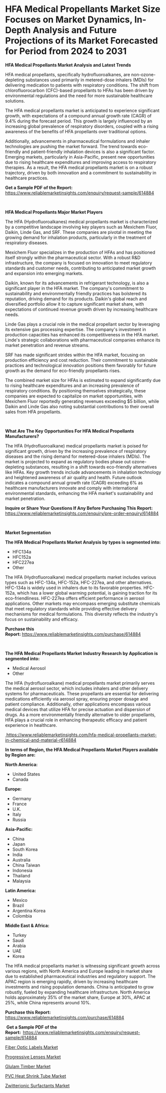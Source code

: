 <p><h1>HFA Medical Propellants Market Size Focuses on Market Dynamics, In-Depth Analysis and Future Projections of its Market Forecasted for Period from 2024 to 2031</h1></p><p><strong>HFA Medical Propellants Market Analysis and Latest Trends</strong></p>
<p><p>HFA medical propellants, specifically hydrofluoroalkanes, are non-ozone-depleting substances used primarily in metered-dose inhalers (MDIs) for delivering medication to patients with respiratory conditions. The shift from chlorofluorocarbon (CFC)-based propellants to HFAs has been driven by environmental regulations and the need for more sustainable healthcare solutions. </p><p>The HFA medical propellants market is anticipated to experience significant growth, with expectations of a compound annual growth rate (CAGR) of 9.4% during the forecast period. This growth is largely influenced by an increasing global prevalence of respiratory disorders, coupled with a rising awareness of the benefits of HFA propellants over traditional options. </p><p>Additionally, advancements in pharmaceutical formulations and inhaler technologies are pushing the market forward. The trend towards eco-friendly and patient-friendly inhalation devices is also a significant factor. Emerging markets, particularly in Asia-Pacific, present new opportunities due to rising healthcare expenditures and improving access to respiratory therapies. As a result, the HFA medical propellants market is on a robust trajectory, driven by both innovation and a commitment to sustainability in healthcare practices.</p></p>
<p><strong>Get a Sample PDF of the Report:&nbsp;</strong> <a href="https://www.reliablemarketinsights.com/enquiry/request-sample/614884?utm_campaign=1166&utm_medium=2&utm_source=Github&utm_content=ia&utm_term=11122024&utm_id=hfa-medical-propellants">https://www.reliablemarketinsights.com/enquiry/request-sample/614884</a></p>
<p>&nbsp;</p>
<p><strong>HFA Medical Propellants Major Market Players</strong></p>
<p><p>The HFA (Hydrofluoroalkanes) medical propellants market is characterized by a competitive landscape involving key players such as Mexichem Fluor, Daikin, Linde Gas, and SRF. These companies are pivotal in meeting the growing demand for inhalation products, particularly in the treatment of respiratory diseases.</p><p>Mexichem Fluor specializes in the production of HFAs and has positioned itself strongly within the pharmaceutical sector. With a robust R&D infrastructure, the company is focused on innovation to meet regulatory standards and customer needs, contributing to anticipated market growth and expansion into emerging markets.</p><p>Daikin, known for its advancements in refrigerant technology, is also a significant player in the HFA market. The company's commitment to sustainability and environmentally friendly practices has bolstered its reputation, driving demand for its products. Daikin's global reach and diversified portfolio allow it to capture significant market share, with expectations of continued revenue growth driven by increasing healthcare needs.</p><p>Linde Gas plays a crucial role in the medical propellant sector by leveraging its extensive gas processing expertise. The company's investment in production capacities has enhanced its competitiveness in the HFA market. Linde's strategic collaborations with pharmaceutical companies enhance its market penetration and revenue streams.</p><p>SRF has made significant strides within the HFA market, focusing on production efficiency and cost reduction. Their commitment to sustainable practices and technological innovation positions them favorably for future growth as the demand for eco-friendly propellants rises.</p><p>The combined market size for HFAs is estimated to expand significantly due to rising healthcare expenditures and an increasing prevalence of respiratory conditions. By positioning themselves strategically, these companies are expected to capitalize on market opportunities, with Mexichem Fluor reportedly generating revenues exceeding $5 billion, while Daikin and Linde Gas also noting substantial contributions to their overall sales from HFA propellants.</p></p>
<p>&nbsp;</p>
<p><strong>What Are The Key Opportunities For HFA Medical Propellants Manufacturers?</strong></p>
<p><p>The HFA (Hydrofluoroalkane) medical propellants market is poised for significant growth, driven by the increasing prevalence of respiratory diseases and the rising demand for metered-dose inhalers (MDIs). The market is projected to expand as regulatory bodies phase out ozone-depleting substances, resulting in a shift towards eco-friendly alternatives like HFAs. Key growth trends include advancements in inhalation technology and heightened awareness of air quality and health. Future outlook indicates a compound annual growth rate (CAGR) exceeding 6% as healthcare manufacturers innovate and comply with international environmental standards, enhancing the HFA market's sustainability and market penetration.</p></p>
<p><strong>Inquire or Share Your Questions If Any Before Purchasing This Report:</strong> <a href="https://www.reliablemarketinsights.com/enquiry/pre-order-enquiry/614884?utm_campaign=1166&utm_medium=2&utm_source=Github&utm_content=ia&utm_term=11122024&utm_id=hfa-medical-propellants">https://www.reliablemarketinsights.com/enquiry/pre-order-enquiry/614884</a></p>
<p>&nbsp;</p>
<p><strong>Market Segmentation</strong></p>
<p><strong>The HFA Medical Propellants Market Analysis by types is segmented into:</strong></p>
<p><ul><li>HFC134a</li><li>HFC152a</li><li>HFC227ea</li><li>Other</li></ul></p>
<p><p>The HFA (Hydrofluoroalkane) medical propellants market includes various types such as HFC-134a, HFC-152a, HFC-227ea, and other alternatives. HFC-134a is widely used in inhalers due to its favorable properties. HFC-152a, which has a lower global warming potential, is gaining traction for its eco-friendliness. HFC-227ea offers efficient performance in aerosol applications. Other markets may encompass emerging substitute chemicals that meet regulatory standards while providing effective delivery mechanisms for medical formulations. This diversity reflects the industry's focus on sustainability and efficacy.</p></p>
<p><strong>Purchase this Report:&nbsp;</strong><a href="https://www.reliablemarketinsights.com/purchase/614884?utm_campaign=1166&utm_medium=2&utm_source=Github&utm_content=ia&utm_term=11122024&utm_id=hfa-medical-propellants">https://www.reliablemarketinsights.com/purchase/614884</a></p>
<p>&nbsp;</p>
<p><strong>The HFA Medical Propellants Market Industry Research by Application is segmented into:</strong></p>
<p><ul><li>Medical Aerosol</li><li>Other</li></ul></p>
<p><p>The HFA (hydrofluoroalkane) medical propellants market primarily serves the medical aerosol sector, which includes inhalers and other delivery systems for pharmaceuticals. These propellants are essential for delivering medications efficiently via aerosol spray, ensuring proper dosage and patient compliance. Additionally, other applications encompass various medical devices that utilize HFA for precise actuation and dispersion of drugs. As a more environmentally friendly alternative to older propellants, HFA plays a crucial role in enhancing therapeutic efficacy and patient experience in healthcare.</p></p>
<p><a href="https://www.reliablemarketinsights.com/hfa-medical-propellants-market-in-chemical-and-material-r614884?utm_campaign=1166&utm_medium=2&utm_source=Github&utm_content=ia&utm_term=11122024&utm_id=hfa-medical-propellants">&nbsp;https://www.reliablemarketinsights.com/hfa-medical-propellants-market-in-chemical-and-material-r614884</a></p>
<p><strong>In terms of Region, the HFA Medical Propellants Market Players available by Region are:</strong></p>
<p>
    <p> <strong> North America: </strong>
        <ul>
            <li>United States</li>
            <li>Canada</li>
        </ul>
        </p> 
    <p> <strong> Europe: </strong>
        <ul>
            <li>Germany</li>
            <li>France</li>
            <li>U.K.</li>
            <li>Italy</li>
            <li>Russia</li>
        </ul>
        </p> 
    <p> <strong> Asia-Pacific: </strong>
        <ul>
            <li>China</li>
            <li>Japan</li>
            <li>South Korea</li>
            <li>India</li>
            <li>Australia</li>
            <li>China Taiwan</li>
            <li>Indonesia</li>
            <li>Thailand</li>
            <li>Malaysia</li>
        </ul>
        </p> 
    <p> <strong> Latin America: </strong>
        <ul>
            <li>Mexico</li>
            <li>Brazil</li>
            <li>Argentina Korea</li>
            <li>Colombia</li>
        </ul>
        </p> 
    <p> <strong> Middle East & Africa: </strong>
        <ul>
            <li>Turkey</li>
            <li>Saudi</li>
            <li>Arabia</li>
            <li>UAE</li>
            <li>Korea</li>
        </ul>
    </p>
    </p>
<p><p>The HFA medical propellants market is witnessing significant growth across various regions, with North America and Europe leading in market share due to established pharmaceutical industries and regulatory support. The APAC region is emerging rapidly, driven by increasing healthcare investments and rising population demands. China is anticipated to grow robustly, fueled by expanding healthcare infrastructure. North America holds approximately 35% of the market share, Europe at 30%, APAC at 25%, while China represents around 10%.</p></p>
<p><strong>Purchase this Report: </strong><a href="https://www.reliablemarketinsights.com/purchase/614884?utm_campaign=1166&utm_medium=2&utm_source=Github&utm_content=ia&utm_term=11122024&utm_id=hfa-medical-propellants">https://www.reliablemarketinsights.com/purchase/614884</a></p>
<p>&nbsp;<strong>Get a Sample PDF of the Report:&nbsp;&nbsp;</strong><a href="https://www.reliablemarketinsights.com/enquiry/request-sample/614884?utm_campaign=1166&utm_medium=2&utm_source=Github&utm_content=ia&utm_term=11122024&utm_id=hfa-medical-propellants">https://www.reliablemarketinsights.com/enquiry/request-sample/614884</a></p>
<p><strong></strong></p>
<p><p><a href="https://www.linkedin.com/pulse/fiber-optic-labels-market-growth-competitive-landscape-segment-kbhac?utm_campaign=1166&utm_medium=2&utm_source=Github&utm_content=ia&utm_term=11122024&utm_id=hfa-medical-propellants">Fiber Optic Labels Market</a></p><p><a href="https://www.linkedin.com/pulse/p-factrackr-ho6he?utm_campaign=1166&utm_medium=2&utm_source=Github&utm_content=ia&utm_term=11122024&utm_id=hfa-medical-propellants">Progressive Lenses Market</a></p><p><a href="https://www.linkedin.com/pulse/future-assessment-forecast-global-glulam-timber-market-size-114-luw2c?utm_campaign=1166&utm_medium=2&utm_source=Github&utm_content=ia&utm_term=11122024&utm_id=hfa-medical-propellants">Glulam Timber Market</a></p><p><a href="https://www.linkedin.com/pulse/thorough-competitor-analysis-pvc-heat-shrink-tube-market-m9ncc?utm_campaign=1166&utm_medium=2&utm_source=Github&utm_content=ia&utm_term=11122024&utm_id=hfa-medical-propellants">PVC Heat Shrink Tube Market</a></p><p><a href="https://www.linkedin.com/pulse/value-segment-market-share-analysis-zwitterionic-surfactants-wnbgc?utm_campaign=1166&utm_medium=2&utm_source=Github&utm_content=ia&utm_term=11122024&utm_id=hfa-medical-propellants">Zwitterionic Surfactants Market</a></p></p>